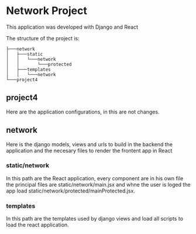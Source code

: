 # Network Project

This application was developed with Django and React

The structure of the project is:
```
├───network
│   ├───static
│   │   └───network
│   │       └───protected
│   ├───templates
│   │   └───network
└───project4
```

## project4
Here are the application configurations, in this are not changes.

## network

Here is the django models, views and urls to build in the backend the application and the necesary files to render the frontent app in React

### static/network

In this path are the React application, every component are in his own file the principal files are static/network/main.jsx and whne the user is loged the app load static/network/protected/mainProtected.jsx.

### templates

In this path are the templates used by django views and load all scripts to load the react application.

